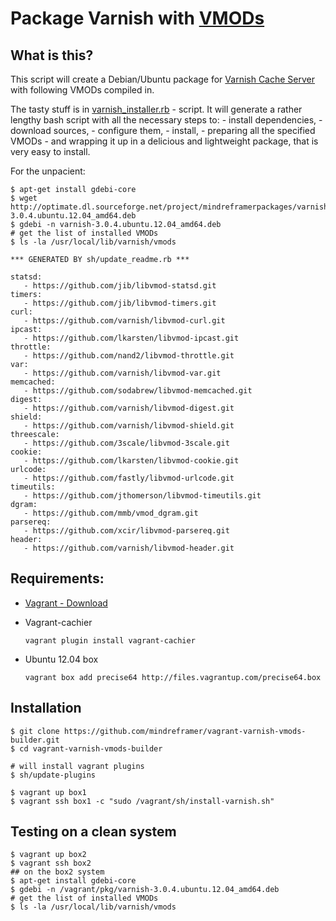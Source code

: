 # Package Varnish with [VMODs](https://www.varnish-cache.org/vmods)


## What is this?
  This script will create a Debian/Ubuntu package for [Varnish Cache Server](https://www.varnish-cache.org/) with following VMODs compiled in.

  The tasty stuff is in [varnish_installer.rb](https://github.com/mindreframer/vagrant-varnish-vmods-builder/blob/master/sh/varnish_installer.rb) - script. It will generate a rather lengthy bash script with all the necessary steps to:
    - install dependencies,
    - download sources,
    - configure them,
    - install,
    - preparing all the specified VMODs
    - and wrapping it up in a delicious and lightweight package, that is very easy to install.

 For the unpacient:

    $ apt-get install gdebi-core
    $ wget http://optimate.dl.sourceforge.net/project/mindreframerpackages/varnish-3.0.4.ubuntu.12.04_amd64.deb
    $ gdebi -n varnish-3.0.4.ubuntu.12.04_amd64.deb
    # get the list of installed VMODs
    $ ls -la /usr/local/lib/varnish/vmods

<!-- VMODS_LIST_START -->
    *** GENERATED BY sh/update_readme.rb ***

    statsd:
       - https://github.com/jib/libvmod-statsd.git
    timers:
       - https://github.com/jib/libvmod-timers.git
    curl:
       - https://github.com/varnish/libvmod-curl.git
    ipcast:
       - https://github.com/lkarsten/libvmod-ipcast.git
    throttle:
       - https://github.com/nand2/libvmod-throttle.git
    var:
       - https://github.com/varnish/libvmod-var.git
    memcached:
       - https://github.com/sodabrew/libvmod-memcached.git
    digest:
       - https://github.com/varnish/libvmod-digest.git
    shield:
       - https://github.com/varnish/libvmod-shield.git
    threescale:
       - https://github.com/3scale/libvmod-3scale.git
    cookie:
       - https://github.com/lkarsten/libvmod-cookie.git
    urlcode:
       - https://github.com/fastly/libvmod-urlcode.git
    timeutils:
       - https://github.com/jthomerson/libvmod-timeutils.git
    dgram:
       - https://github.com/mmb/vmod_dgram.git
    parsereq:
       - https://github.com/xcir/libvmod-parsereq.git
    header:
       - https://github.com/varnish/libvmod-header.git
<!-- VMODS_LIST_END -->


## Requirements:

  - [Vagrant - Download](http://downloads.vagrantup.com/)
  - Vagrant-cachier

      `vagrant plugin install vagrant-cachier`

  - Ubuntu 12.04 box

      `vagrant box add precise64 http://files.vagrantup.com/precise64.box`

## Installation

    $ git clone https://github.com/mindreframer/vagrant-varnish-vmods-builder.git
    $ cd vagrant-varnish-vmods-builder

    # will install vagrant plugins
    $ sh/update-plugins

    $ vagrant up box1
    $ vagrant ssh box1 -c "sudo /vagrant/sh/install-varnish.sh"


## Testing on a clean system

    $ vagrant up box2
    $ vagrant ssh box2
    ## on the box2 system
    $ apt-get install gdebi-core
    $ gdebi -n /vagrant/pkg/varnish-3.0.4.ubuntu.12.04_amd64.deb
    # get the list of installed VMODs
    $ ls -la /usr/local/lib/varnish/vmods


